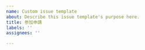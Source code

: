 ```yaml
---
name: Custom issue template
about: Describe this issue template's purpose here.
title: 参加申請
labels: ''
assignees: ''

---
```



